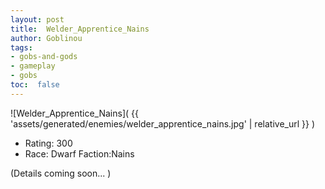 ```yaml
---
layout: post
title:  Welder_Apprentice_Nains
author: Goblinou
tags:
- gobs-and-gods
- gameplay
- gobs
toc:  false
---
```


![Welder_Apprentice_Nains]( {{ 'assets/generated/enemies/welder_apprentice_nains.jpg' | relative_url }} )
- Rating: 300
- Race: Dwarf  Faction:Nains

(Details coming soon... )
